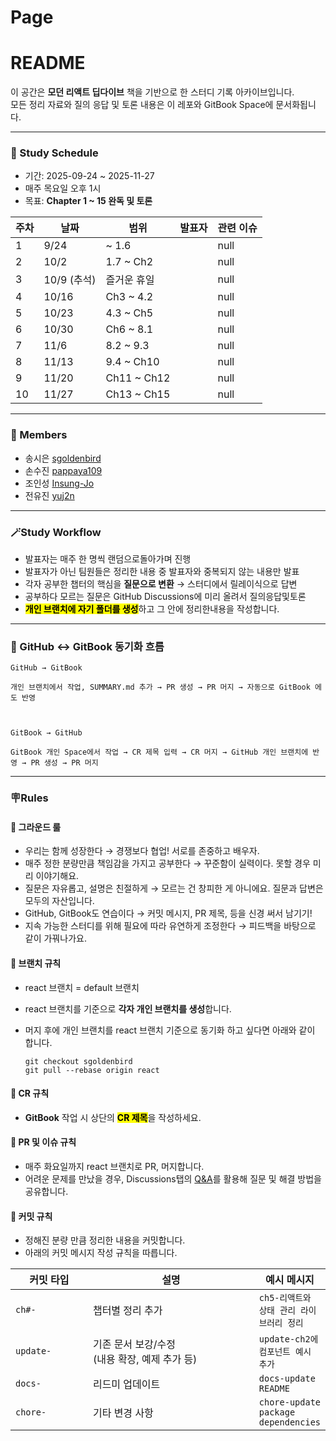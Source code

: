 
# Page

# README

이 공간은 **모던 리액트 딥다이브** 책을 기반으로 한 스터디 기록 아카이브입니다.\
모든 정리 자료와 질의 응답 및 토론 내용은 이 레포와 GitBook Space에 문서화됩니다.

***

### 📅 Study Schedule

* 기간: 2025-09-24 \~ 2025-11-27
* 매주 목요일 오후 1시
* 목표: **Chapter 1 \~ 15 완독 및 토론**

<table data-full-width="false"><thead><tr><th data-type="number">주차</th><th>날짜</th><th>범위</th><th data-type="users" data-multiple>발표자</th><th data-type="number">관련 이슈</th></tr></thead><tbody><tr><td>1</td><td>9/24</td><td>~ 1.6</td><td></td><td>null</td></tr><tr><td>2</td><td>10/2</td><td>1.7 ~ Ch2</td><td></td><td>null</td></tr><tr><td>3</td><td>10/9 (추석)</td><td>즐거운 휴일</td><td></td><td>null</td></tr><tr><td>4</td><td>10/16</td><td>Ch3 ~ 4.2</td><td></td><td>null</td></tr><tr><td>5</td><td>10/23</td><td>4.3 ~ Ch5</td><td></td><td>null</td></tr><tr><td>6</td><td>10/30</td><td>Ch6 ~ 8.1</td><td></td><td>null</td></tr><tr><td>7</td><td>11/6</td><td>8.2 ~ 9.3</td><td></td><td>null</td></tr><tr><td>8</td><td>11/13</td><td>9.4 ~ Ch10</td><td></td><td>null</td></tr><tr><td>9</td><td>11/20</td><td>Ch11 ~ Ch12</td><td></td><td>null</td></tr><tr><td>10</td><td>11/27</td><td>Ch13 ~ Ch15</td><td></td><td>null</td></tr></tbody></table>

***

### 👥 Members

* 송시은 [sgoldenbird](https://github.com/sgoldenbird)
* 손수진 [pappaya109](https://github.com/pappaya109)
* 조인성 [Insung-Jo](https://github.com/Insung-Jo)
* 전유진 [yuj2n](https://github.com/yuj2n)

***

### **🪄Study Workflow**

* 발표자는 매주 한 명씩 랜덤으로돌아가며 진행
* 발표자가 아닌 팀원들은 정리한 내용 중 발표자와 중복되지 않는 내용만 발표
* 각자 공부한 챕터의 핵심을 **질문으로 변환** → 스터디에서 릴레이식으로 답변
* 공부하다 모르는 질문은 GitHub Discussions에 미리 올려서 질의응답및토론
* <mark style="background-color:yellow;">**개인 브랜치에 자기 폴더를 생성**</mark>하고 그 안에 정리한내용을 작성합니다.

***

### 🔎 GitHub ↔ GitBook 동기화 흐름

```
GitHub → GitBook

개인 브랜치에서 작업, SUMMARY.md 추가 → PR 생성 → PR 머지 → 자동으로 GitBook 에도 반영



GitBook → GitHub

GitBook 개인 Space에서 작업 → CR 제목 입력 → CR 머지 → GitHub 개인 브랜치에 반영 → PR 생성 → PR 머지
```

***

### 🪧Rules

#### 🤝 그라운드 룰

* 우리는 함께 성장한다 → 경쟁보다 협업! 서로를 존중하고 배우자.
* 매주 정한 분량만큼 책임감을 가지고 공부한다 → 꾸준함이 실력이다. 못할 경우 미리 이야기해요.
* 질문은 자유롭고, 설명은 친절하게 → 모르는 건 창피한 게 아니에요. 질문과 답변은 모두의 자산입니다.
* GitHub, GitBook도 연습이다 → 커밋 메시지, PR 제목, 등을 신경 써서 남기기!
* 지속 가능한 스터디를 위해 필요에 따라 유연하게 조정한다 → 피드백을 바탕으로 같이 가꿔나가요.

#### 🤝 브랜치 규칙

* react 브랜치 = default 브랜치
* react 브랜치를 기준으로 **각자 개인 브랜치를 생성**합니다.
*   머지 후에 개인 브랜치를 react 브랜치 기준으로 동기화 하고 싶다면 아래와 같이 합니다.

    ```
    git checkout sgoldenbird
    git pull --rebase origin react
    ```

#### 🤝 CR 규칙

* **GitBook** 작업 시 상단의 <mark style="background-color:yellow;">**CR 제목**</mark>을 작성하세요.

#### 🤝 PR 및 이슈 규칙

* 매주 화요일까지 react 브랜치로 PR, 머지합니다.
* 어려운 문제를 만났을 경우, Discussions탭의 [Q\&A](https://github.com/front-studium/solveit/discussions/categories/q-a)를 활용해 질문 및 해결 방법을 공유합니다.

#### 🤝 커밋 규칙

* 정해진 분량 만큼 정리한 내용을 커밋합니다.
* 아래의 커밋 메시지 작성 규칙을 따릅니다.

<table><thead><tr><th width="117">커밋 타입</th><th width="291">설명</th><th>예시 메시지</th></tr></thead><tbody><tr><td><code>ch#-</code></td><td>챕터별 정리 추가</td><td><code>ch5-리액트와 상태 관리 라이브러리 정리</code></td></tr><tr><td><code>update-</code></td><td>기존 문서 보강/수정<br>(내용 확장, 예제 추가 등)</td><td><code>update-ch2에 컴포넌트 예시 추가</code></td></tr><tr><td><code>docs-</code></td><td>리드미 업데이트</td><td><code>docs-update README</code></td></tr><tr><td><code>chore-</code></td><td>기타 변경 사항</td><td><code>chore-update package dependencies</code></td></tr></tbody></table>

